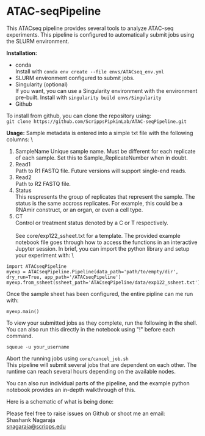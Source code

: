 # ATAC-seqPipeline


This ATACseq pipeline provides several tools to analyze ATAC-seq experiments. This pipeline is configured to automatically submit jobs using the SLURM environment. 

__Installation:__
* conda \
Install with `conda env create --file envs/ATACseq_env.yml`
* SLURM environment configured to submit jobs. 
* Singularity (optional) \
If you want, you can use a Singularity environment with the environment pre-built. Install with `singularity build envs/Singularity`
* Github

To install from github, you can clone the repository using: \
`git clone https://github.com/ScrippsPipkinLab/ATAC-seqPipeline.git`

__Usage:__
Sample metadata is entered into a simple txt file with the following columns: \
1. SampleName
Unique sample name. Must be different for each replicate of each sample. Set this to Sample_ReplicateNumber when in doubt. 
2. Read1 \
Path to R1 FASTQ file. Future versions will support single-end reads. 
3. Read2 \
Path to R2 FASTQ file.
4. Status \
This respresents the group of replicates that represent the sample. The status is the same accross replicates. For example, this could be a RNAmir construct, or an organ, or even a cell type. 
5. CT \
Control or treatment status denoted by a C or T respectively. \
\
See core/exp122_ssheet.txt for a template. 
The provided example notebook file goes through how to access the functions in an interactive Jupyter session. In brief, you can import the python library and setup your experiment with: \

```
import ATACseqPipeline
myexp = ATACseqPipeline.Pipeline(data_path='path/to/empty/dir', dry_run=True, app_path='/ATACseqPipeline')
myexp.from_ssheet(ssheet_path='ATACseqPipeline/data/exp122_ssheet.txt')
```

Once the sample sheet has been configured, the entire pipline can me run with:

```
myexp.main()
```
To view your submitted jobs as they complete, run the following in the shell. You can also run this directly in the notebook using "!" before each command. 

```
squeue -u your_username
```
Abort the running jobs using `core/cancel_job.sh` \
This pipeline will submit several jobs that are dependent on each other. The runtime can reach several hours depending on the available nodes.

You can also run individual parts of the pipeline, and the example python notebook provides an in-depth walkthrough of this. 

Here is a schematic of what is being done: 


Please feel free to raise issues on Github or shoot me an email: \
Shashank Nagaraja \
snagaraja@scripps.edu